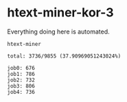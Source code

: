 # htext-miner-kor-3

Everything doing here is automated.

```
htext-miner

total: 3736/9855 (37.90969051243024%)

job0: 676
job1: 786
job2: 732
job3: 806
job4: 736
```